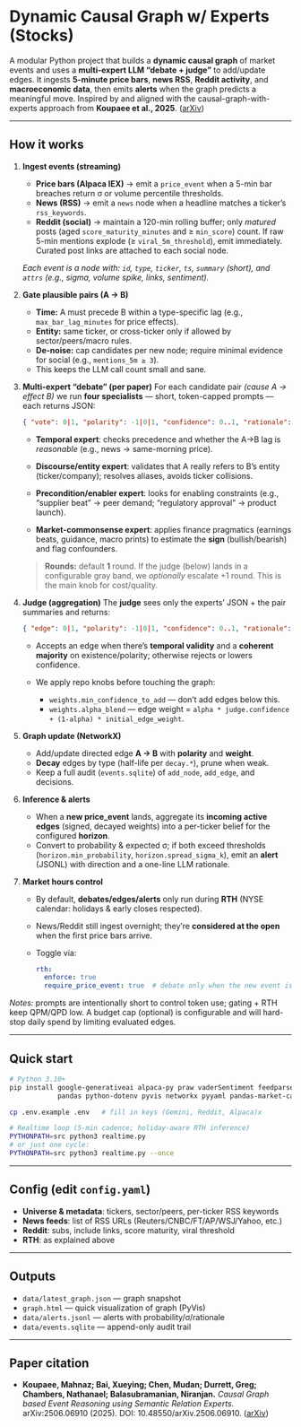 # Dynamic Causal Graph w/ Experts (Stocks)

A modular Python project that builds a **dynamic causal graph** of market events and uses a **multi-expert LLM “debate + judge”** to add/update edges. It ingests **5-minute price bars**, **news RSS**, **Reddit activity**, and **macroeconomic data**, then emits **alerts** when the graph predicts a meaningful move. Inspired by and aligned with the causal-graph-with-experts approach from **Koupaee et al., 2025**. ([arXiv][1])

---

## How it works

1. **Ingest events (streaming)**

   * **Price bars (Alpaca IEX)** → emit a `price_event` when a 5-min bar breaches return σ or volume percentile thresholds.
   * **News (RSS)** → emit a `news` node when a headline matches a ticker’s `rss_keywords`.
   * **Reddit (social)** → maintain a 120-min rolling buffer; only *matured* posts (aged `score_maturity_minutes` and ≥ `min_score`) count. If raw 5-min mentions explode (≥ `viral_5m_threshold`), emit immediately. Curated post links are attached to each social node.

   *Each event is a node with: `id`, `type`, `ticker`, `ts`, `summary` (short), and `attrs` (e.g., sigma, volume spike, links, sentiment).*

2. **Gate plausible pairs (A → B)**

   * **Time:** A must precede B within a type-specific lag (e.g., `max_bar_lag_minutes` for price effects).
   * **Entity:** same ticker, or cross-ticker only if allowed by sector/peers/macro rules.
   * **De-noise:** cap candidates per new node; require minimal evidence for social (e.g., `mentions_5m ≥ 3`).
   * This keeps the LLM call count small and sane.

3. **Multi-expert “debate” (per paper)**
   For each candidate pair *(cause A → effect B)* we run **four specialists** — short, token-capped prompts — each returns JSON:

   ```json
   { "vote": 0|1, "polarity": -1|0|1, "confidence": 0..1, "rationale": "one sentence" }
   ```

   * **Temporal expert**: checks precedence and whether the A→B lag is *reasonable* (e.g., news → same-morning price).

   * **Discourse/entity expert**: validates that A really refers to B’s entity (ticker/company); resolves aliases, avoids ticker collisions.

   * **Precondition/enabler expert**: looks for enabling constraints (e.g., “supplier beat” → peer demand; “regulatory approval” → product launch).

   * **Market-commonsense expert**: applies finance pragmatics (earnings beats, guidance, macro prints) to estimate the **sign** (bullish/bearish) and flag confounders.

   > **Rounds:** default **1** round. If the judge (below) lands in a configurable gray band, we *optionally* escalate +1 round. This is the main knob for cost/quality.

4. **Judge (aggregation)**
   The **judge** sees only the experts’ JSON + the pair summaries and returns:

   ```json
   { "edge": 0|1, "polarity": -1|0|1, "confidence": 0..1, "rationale": "short reason" }
   ```

   * Accepts an edge when there’s **temporal validity** and a **coherent majority** on existence/polarity; otherwise rejects or lowers confidence.
   * We apply repo knobs before touching the graph:

     * `weights.min_confidence_to_add` — don’t add edges below this.
     * `weights.alpha_blend` — edge weight = `alpha * judge.confidence + (1-alpha) * initial_edge_weight`.

5. **Graph update (NetworkX)**

   * Add/update directed edge **A → B** with **polarity** and **weight**.
   * **Decay** edges by type (half-life per `decay.*`), prune when weak.
   * Keep a full audit (`events.sqlite`) of `add_node`, `add_edge`, and decisions.

6. **Inference & alerts**

   * When a **new price\_event** lands, aggregate its **incoming active edges** (signed, decayed weights) into a per-ticker belief for the configured **horizon**.
   * Convert to probability & expected σ; if both exceed thresholds (`horizon.min_probability`, `horizon.spread_sigma_k`), emit an **alert** (JSONL) with direction and a one-line LLM rationale.

7. **Market hours control**

   * By default, **debates/edges/alerts** only run during **RTH** (NYSE calendar: holidays & early closes respected).
   * News/Reddit still ingest overnight; they’re **considered at the open** when the first price bars arrive.
   * Toggle via:

     ```yaml
     rth:
       enforce: true
       require_price_event: true  # debatе only when the new event is a price_event
     ```

*Notes:* prompts are intentionally short to control token use; gating + RTH keep QPM/QPD low. A budget cap (optional) is configurable and will hard-stop daily spend by limiting evaluated edges.


---

## Quick start

```bash
# Python 3.10+
pip install google-generativeai alpaca-py praw vaderSentiment feedparser \
            pandas python-dotenv pyvis networkx pyyaml pandas-market-calendars

cp .env.example .env   # fill in keys (Gemini, Reddit, Alpaca)x

# Realtime loop (5-min cadence; holiday-aware RTH inference)
PYTHONPATH=src python3 realtime.py
# or just one cycle:
PYTHONPATH=src python3 realtime.py --once
```

---

## Config (edit `config.yaml`)

* **Universe & metadata**: tickers, sector/peers, per-ticker RSS keywords
* **News feeds**: list of RSS URLs (Reuters/CNBC/FT/AP/WSJ/Yahoo, etc.)
* **Reddit**: subs, include links, score maturity, viral threshold
* **RTH**: as explained above


---

## Outputs

* `data/latest_graph.json` — graph snapshot
* `graph.html` — quick visualization of graph (PyVis)
* `data/alerts.jsonl` — alerts with probability/σ/rationale
* `data/events.sqlite` — append-only audit trail

---

## Paper citation

* **Koupaee, Mahnaz; Bai, Xueying; Chen, Mudan; Durrett, Greg; Chambers, Nathanael; Balasubramanian, Niranjan.** *Causal Graph based Event Reasoning using Semantic Relation Experts.* arXiv:2506.06910 (2025). DOI: 10.48550/arXiv.2506.06910. ([arXiv][1])


[1]: https://arxiv.org/abs/2506.06910 "[2506.06910] Causal Graph based Event Reasoning using Semantic Relation Experts"
